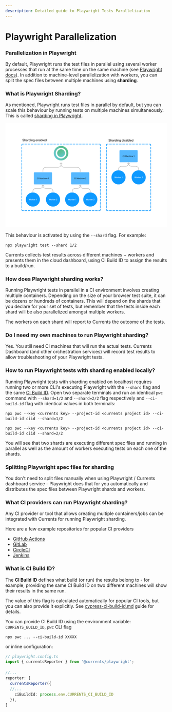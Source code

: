 ```yaml
---
description: Detailed guide to Playwright Tests Parallelization
---
```


# Playwright Parallelization

### Parallelization in Playwright

By default, Playwright runs the test files in parallel using several worker processes that run at the same time on the same machine (see [Playwright docs](https://playwright.dev/docs/test-parallel)). In addition to machine-level parallelization with workers, you can split the spec files between multiple machines using **sharding**.

### What is Playwright Sharding?

As mentioned, Playwright runs test files in parallel by default, but you can scale this behaviour by running tests on multiple machines simultaneously. This is called [sharding in Playwright](https://playwright.dev/docs/test-sharding).



![Running Playwright tests with sharding enabled](<../.gitbook/assets/Playwright parallelization.png>)

This behaviour is activated by using the `--shard` flag. For example:

```
npx playwright test --shard 1/2
```

Currents collects test results across different machines + workers and presents them in the cloud dashboard, using CI Build ID to assign the results to a build/run.

### How does Playwright sharding works?

Running Playwright tests in parallel in a CI environment involves creating multiple containers. Depending on the size of your browser test suite, it can be dozens or hundreds of containers. This will depend on the shards that you declare for your set of tests, but remember that the tests inside each shard will be also parallelized amongst multiple workers.

The workers on each shard will report to Currents the outcome of the tests.

### Do I need my own machines to run Playwright sharding?

Yes. You still need CI machines that will run the actual tests. Currents Dashboard (and other orchestration services) will record test results to allow troubleshooting of your Playwright tests.

### How to run Playwright tests with sharding enabled locally?

Running Playwright tests with sharding enabled on localhost requires running two or more CLI's executing Playwright with the `--shard` flag and the same [CI Build ID](cypress-ci-build-id.md). Open two separate terminals and run an identical `pwc` command with `--shard=1/2` and `--shard=2/2` flag respectively and  `--ci-build-id` flag with identical values in both terminals:

```
npx pwc --key <currents key> --project-id <currents project id> --ci-build-id ciid --shard=1/2
```

```
npx pwc --key <currents key> --project-id <currents project id> --ci-build-id ciid --shard=2/2
```

You will see that two shards are executing different spec files and running in parallel as well as the amount of workers executing tests on each one of the shards.

### Splitting Playwright spec files for sharding

You don't need to split files manually when using Playwright / Currents dashboard service - Playwright does that for you automatically and distributes the spec files between Playwright shards and workers.

### What CI providers can run Playwright sharding?

Any CI provider or tool that allows creating multiple containers/jobs can be integrated with Currents for running Playwright sharding.

Here are a few example repositories for popular CI providers

* [GitHub Actions](https://github.com/currents-dev/gh-actions-pw-example)
* [GitLab](https://gitlab.com/currents.dev/gitlab-playwright-currents)
* [CircleCI](https://github.com/currents-dev/circleci-pw-example)
* [Jenkins](../ci-setup/jenkins-playwright.md)

### What is CI Build ID?

The **CI Build ID** defines what build (or run) the results belong to - for example, providing the same CI Build ID on two different machines will show their results in the same run.

The value of this flag is calculated automatically for popular CI tools, but you can also provide it explicitly. See [cypress-ci-build-id.md](cypress-ci-build-id.md "mention") guide for details.&#x20;

You can provide CI Build ID using the environment variable: `CURRENTS_BUILD_ID`, `pwc` CLI flag

```
npx pwc ... --ci-build-id XXXXX
```

or inline configuration:

```typescript
// playwright.config.ts
import { currentsReporter } from '@currents/playwright';

//...
reporter: [
  currentsReporter({
  //... 
    ciBuildId: process.env.CURRENTS_CI_BUILD_ID
  }),
]
```

